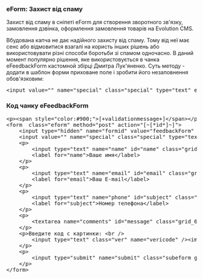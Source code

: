 
<meta http-equiv="Content-Type" content="text/html; charset=utf-8">
<h3>eForm: Захист від спаму </h3> 
Захист від спаму в сніпеті eForm для створення зворотного зв'язку, замовлення дзвінка, оформлення замовлення товарів на Evolution CMS.	
<br>
<p>Вбудована капча не дає надійного захисту від спаму. Тому від неї має сенс або відмовитися взагалі на користь інших рішень або використовувати різні способи боротьби зі спамом одночасно. В даний момент популярно рішення, яке використовується в чанка <span class = "text-bold"> eFeedbackForm </ span> кастомной збірці Дмитра Лук'яненко. Суть методу - додати в шаблон форми приховане поле і зробити його незаповнення обов'язковим:</p>
<pre class="brush: html;">&lt;input value="" name="special" class="special" type="text" eform="Спец:date:0" style="display:none;"&gt;</pre>
<h3>Код чанку eFeedbackForm</h3>
<pre class="brush: html;">
&lt;p>&lt;span style="color:#900;">[+validationmessage+]&lt;/span>&lt;/p>
&lt;form  class="eform" method="post" action="[~[*id*]~]">
	&lt;input type="hidden" name="formid" value="feedbackForm" />
	&lt;input value="" name="special" class="special" type="text" eform="Спец:date:0"  style="display:none;" />
	&lt;p>
		&lt;input type="text" name="name" id="name" class="grid_3" value=""  eform="Ім'я:string:1"/>
		&lt;label for="name">Ваше имя&lt;/label>
	&lt;/p>
	&lt;p>
		&lt;input type="text" name="email" id="email" class="grid_3" value="" eform="E-mail:email:1" />
		&lt;label for="email">Ваш E-mail&lt;/label>
	&lt;/p>
	&lt;p>
		&lt;input type="text" name="phone" id="subject" class="grid_3" value="" eform="Номер телефону:string:1"/>
		&lt;label for="subject">Номер телефона&lt;/label>
	&lt;/p>
	&lt;p>
		&lt;textarea name="comments" id="message" class="grid_6" cols="50" rows="10" eform="Текст повідомлення:string:1">&lt;/textarea>
	&lt;/p>
	&lt;p>Введите код с картинки: &lt;br />
		&lt;input type="text" class="ver" name="vericode" />&lt;img class="feed" src="[+verimageurl+]" alt="Введіть код" />
	&lt;/p>            
	&lt;p>
		&lt;input type="submit" name="submit" class="subeform grid_2" value="Надіслати повідомлення"/>
	&lt;/p>
&lt;/form>
</pre>
